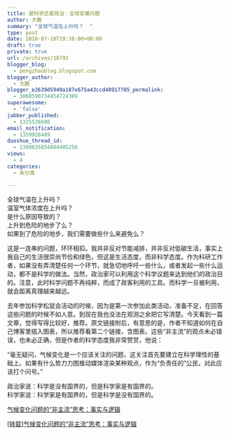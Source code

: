 ```yaml
---
title: 是科学还是政治：全球变暖问题
author: 大鹏
summary: "全球气温在上升吗？  "
type: post
date: 2010-07-18T19:38:00+00:00
draft: true
private: true
url: /archives/10792
blogger_blog:
  - pengzhaoblog.blogspot.com
blogger_author:
  - 大鹏
blogger_e2639d5949a187e675a43ccd40917705_permalink:
  - 3860590734454724389
superawesome:
  - 'false'
jabber_published:
  - 1325526608
email_notification:
  - 1359928489
duoshuo_thread_id:
  - 1360835854884405256
views:
  - 4
categories:
  - 未分类

---
```

全球气温在上升吗？  
温室气体浓度在上升吗？  
是什么原因导致的？  
上升到危险的地步了么？  
如果到了危险的地步，我们需要做些什么来避免么？

这是一连串的问题，环环相扣。我并非反对节能减排，并非反对低碳生活，事实上我自己的生活很崇尚节俭和绿色，但这是生活态度，而非科学态度。作为科研工作者，如果没有弄清楚任何一个环节，就急切地呼吁一些什么，或者发起一些什么运动，都不是科学的做法。当然，政治家可以利用这个科学议题来达到他们的政治目的。注意，此时科学问题不再纯粹，而成了政客利用的工具。而科学一旦被利用，就会距离真理越来越远。

去年参加科学松鼠会活动的时候，因为是第一次参加此类活动，准备不足，在回答这些问题的时候不如人意。到现在我也没法在观测之余把它写清楚。今天看到一篇文章，觉得写得比较好，推荐。原文链接附后，有意思的是，作者不知道如何在自己博客里插入图表，所以推荐看第二个链接，含图表。这些“非主流”的观点未必错误，也未必正确，但是作者的科学态度我非常赞赏，他说：

“毫无疑问，气候变化是一个应该关注的问题，这关注首先要建立在科学理性的基础上。如果有什么势力力图推动媒体渲染某种观点，作为“负责任的”公民，对此应该打个问号。”

政治家说：科学是没有国界的，但是科学家是有国界的。  
科学家说：科学家是有国界的，但是科学是没有国界的。

[气候变化问题的“非主流”思考：事实与逻辑][1]

[[转载]气候变化问题的“非主流”思考：事实与逻辑][2]

 [1]: http://www.sciencenet.cn/m/user_content.aspx?id=248614
 [2]: http://www.sciencetimes.com.cn/m/user_content.aspx?id=345201
